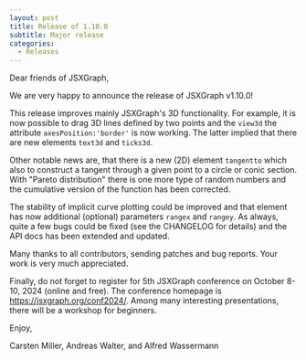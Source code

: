 ```yaml
---
layout: post
title: Release of 1.10.0
subtitle: Major release
categories:
  - Releases
---
```


Dear friends of JSXGraph,

We are very happy to announce the release of JSXGraph v1.10.0!

This release improves mainly JSXGraph's 3D functionality. For example, it is now  possible to drag 3D lines defined by two points and the `view3d` the attribute `axesPosition:'border'` is now working. The latter implied that there are new elements `text3d` and `ticks3d`.

Other notable news are, that there is a new (2D) element `tangentto` which also to construct a tangent through a given point to a circle or conic section. With "Pareto distribution" there is one more type of random numbers and the cumulative version of the function has been corrected.

The stability of implicit curve plotting could be improved and that element has now
additional (optional) parameters `rangex` and `rangey`. As always, quite a few bugs could be fixed (see the CHANGELOG for details) and the API docs has been extended and updated.

Many thanks to all contributors, sending patches and bug reports. Your work is very much appreciated.

Finally, do not forget to register for 5th JSXGraph conference on October 8-10, 2024 (online and free). The conference homepage is <https://jsxgraph.org/conf2024/>. Among many interesting presentations, there will be a workshop for beginners.

Enjoy, 

Carsten Miller, Andreas Walter, and Alfred Wassermann

